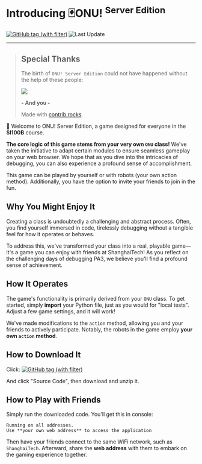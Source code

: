 # Introducing 🃏ONU! <sup>Server Edition</sup>

<a href="https://github.com/HeZeBang/ONU/releases" rel="nofollow"><img alt="GitHub tag (with filter)" src="https://img.shields.io/github/v/tag/HeZeBang/ONU?label=Download%20Latest&link=https%3A%2F%2Fgithub.com%2FHeZeBang%2FONU%2Freleases"></a> ![Last Update](https://img.shields.io/github/release-date-pre/HeZeBang/ONU?label=Last%20Update)

---

> ## Special Thanks
>
> The birth of `ONU! Server Edition` could not have happened without the help of these people:
> 
> <a href="https://github.com/HeZeBang/ONU/graphs/contributors">
>  <img src="https://contrib.rocks/image?repo=HeZeBang/ONU" />
></a>
>
> **- And you -**
>
>Made with [contrib.rocks](https://contrib.rocks).

🎉 Welcome to ONU! Server Edition, a game designed for everyone in the **SI100B** course.

**The core logic of this game stems from your very own `ONU` class!** We've taken the initiative to adapt certain modules to ensure seamless gameplay on your web browser. We hope that as you dive into the intricacies of debugging, you can also experience a profound sense of accomplishment.

This game can be played by yourself or with robots (your own action method). Additionally, you have the option to invite your friends to join in the fun.

## Why You Might Enjoy It

Creating a class is undoubtedly a challenging and abstract process. Often, you find yourself immersed in code, tirelessly debugging without a tangible feel for how it operates or behaves.

To address this, we've transformed your class into a real, playable game—it's a game you can enjoy with friends at ShanghaiTech! As you reflect on the challenging days of debugging PA3, we believe you'll find a profound sense of achievement.

## How It Operates

The game's functionality is primarily derived from your `ONU` class. To get started, simply **import** your Python file, just as you would for "local tests". Adjust a few game settings, and it will work!

We've made modifications to the `action` method, allowing you and your friends to actively participate. Notably, the robots in the game employ **your own `action` method**.

## How to Download It

Click: <a href="https://github.com/HeZeBang/ONU/releases" rel="nofollow"><img alt="GitHub tag (with filter)" src="https://img.shields.io/github/v/tag/HeZeBang/ONU?label=Download%20Latest&link=https%3A%2F%2Fgithub.com%2FHeZeBang%2FONU%2Freleases"></a>

And click "Source Code", then download and unzip it. 

## How to Play with Friends

Simply run the downloaded code. You'll get this in console:

```
Running on all addresses.
Use **your own web address** to access the application
```

Then have your friends connect to the same WiFi network, such as `ShanghaiTech`. Afterward, share the **web address** with them to embark on the gaming experience together.

